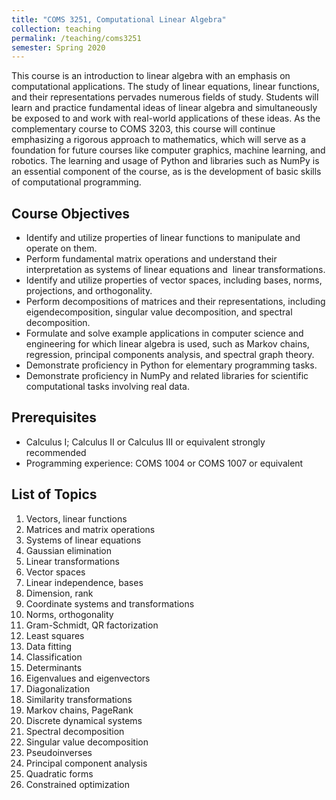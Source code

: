 ```yaml
---
title: "COMS 3251, Computational Linear Algebra"
collection: teaching
permalink: /teaching/coms3251
semester: Spring 2020
---
```


This course is an introduction to linear algebra with an emphasis on computational applications. The study of linear equations, linear functions, and their representations pervades numerous fields of study. Students will learn and practice fundamental ideas of linear algebra and simultaneously be exposed to and work with real-world applications of these ideas. As the complementary course to COMS 3203, this course will continue emphasizing a rigorous approach to mathematics, which will serve as a foundation for future courses like computer graphics, machine learning, and robotics. The learning and usage of Python and libraries such as NumPy is an essential component of the course, as is the development of basic skills of computational programming.

## Course Objectives
- Identify and utilize properties of linear functions to manipulate and operate on them.
- Perform fundamental matrix operations and understand their interpretation as systems of linear equations and  linear transformations.
- Identify and utilize properties of vector spaces, including bases, norms, projections, and orthogonality.
- Perform decompositions of matrices and their representations, including eigendecomposition, singular value decomposition, and spectral decomposition.
- Formulate and solve example applications in computer science and engineering for which linear algebra is used, such as Markov chains, regression, principal components analysis, and spectral graph theory.
- Demonstrate proficiency in Python for elementary programming tasks.
- Demonstrate proficiency in NumPy and related libraries for scientific computational tasks involving real data.

## Prerequisites
- Calculus I; Calculus II or Calculus III or equivalent strongly recommended
- Programming experience: COMS 1004 or COMS 1007 or equivalent 

## List of Topics
1. Vectors, linear functions
2. Matrices and matrix operations
3. Systems of linear equations
4. Gaussian elimination
5. Linear transformations
6. Vector spaces
7. Linear independence, bases
8. Dimension, rank
9. Coordinate systems and transformations
10. Norms, orthogonality
11. Gram-Schmidt, QR factorization
12. Least squares
13. Data fitting
14. Classification
15. Determinants
16. Eigenvalues and eigenvectors
17. Diagonalization
18. Similarity transformations
19. Markov chains, PageRank
20. Discrete dynamical systems
21. Spectral decomposition
22. Singular value decomposition
23. Pseudoinverses
24. Principal component analysis
25. Quadratic forms
26. Constrained optimization
